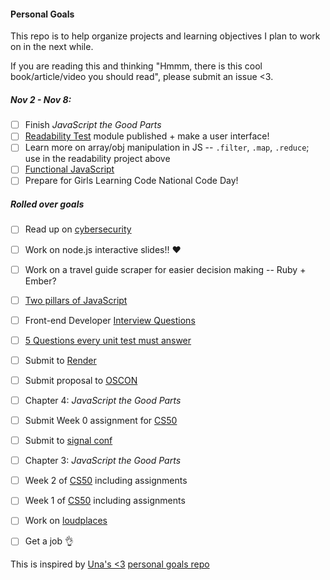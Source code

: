 #### Personal Goals

This repo is to help organize projects and learning objectives I plan to work on in the next while.

If you are reading this and thinking "Hmmm, there is this cool book/article/video you should read", please submit an issue <3. 

##### Nov 2 - Nov 8:
- [ ] Finish _JavaScript the Good Parts_
- [ ] [Readability Test](https://github.com/lrlna/readability-test) module published + make a user interface!
- [ ] Learn more on array/obj manipulation in JS -- `.filter`, `.map`, `.reduce`; use in the readability project above
- [ ] [Functional JavaScript](http://almostobsolete.net/talks/functionaljs/#1)
- [ ] Prepare for Girls Learning Code National Code Day! 

##### Rolled over goals 

- [ ] Read up on [cybersecurity](https://tech.safehubcollective.org/cybersecurity/)
- [ ] Work on node.js interactive slides!! :heart:
- [ ] Work on a travel guide scraper for easier decision making -- Ruby + Ember?
- [ ] [Two pillars of JavaScript](https://medium.com/javascript-scene/the-two-pillars-of-javascript-ee6f3281e7f3#.dbqp8hi8m)
- [ ] Front-end Developer [Interview Questions](https://github.com/h5bp/Front-end-Developer-Interview-Questions)
- [ ] [5 Questions every unit test must answer](https://medium.com/javascript-scene/what-every-unit-test-needs-f6cd34d9836d#.l3fulg470)
- [ ] Submit to [Render](https://docs.google.com/forms/d/1dcDOEjlDpwmWs9GnzbBSGtQ2hKuHQ0SV08dhavL5bPw/viewform)
- [ ] Submit proposal to [OSCON](http://conferences.oreilly.com/oscon/open-source/public/cfp/423)
- [ ] Chapter 4: _JavaScript the Good Parts_
- [ ] Submit Week 0 assignment for [CS50](https://courses.edx.org/courses/HarvardX/CS50x3/2015/info)
- [ ] Submit to [signal conf](https://www.twilio.com/signal/call-for-presenters)
- [ ] Chapter 3: _JavaScript the Good Parts_
- [ ] Week 2 of [CS50](https://courses.edx.org/courses/HarvardX/CS50x3/2015/info) including assignments
- [ ] Week 1 of [CS50](https://courses.edx.org/courses/HarvardX/CS50x3/2015/info) including assignments
- [ ] Work on [loudplaces](https://github.com/soundboards/loudplaces)
- [ ] Get a job :ok_hand:


This is inspired by [Una's <3](https://twitter.com/Una) [personal goals repo](https://github.com/una/personal-goals)

